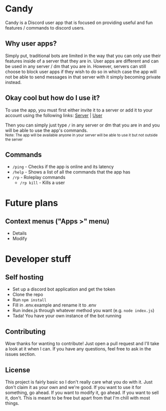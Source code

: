 # Candy
Candy is a Discord user app that is focused on providing useful and fun features / commands to discord users.

## Why user apps?
Simply put, traditional bots are limited in the way that you can only use their features inside of a server that they are in. User apps are different and can be used in any server / dm that you are in. However, servers can still choose to block user apps if they wish to do so in which case the app will not be able to send messages in that server with it simply becoming private instead.

## Okay cool but how do I use it?
To use the app, you must first either invite it to a server or add it to your account using the following links: [Server](https://discord.com/oauth2/authorize?client_id=1270311327767855137&integration_type=0&scope=applications.commands) | [User](https://discord.com/oauth2/authorize?client_id=1270311327767855137&integration_type=1&scope=applications.commands)<br/>

Then you can simply just type `/` in any server or dm that you are in and you will be able to use the app's commands. <br/>
<sup>Note: The app will be available anyone in your server will be able to use it but not outside the server</sup>

## Commands
- `/ping` - Checks if the app is online and its latency
- `/help` - Shows a list of all the commands that the app has
- `/rp` - Roleplay commands
  - `/rp kill` - Kills a user

# Future plans
## Context menus ("Apps >" menu)
- Details
- Modify

# Developer stuff
## Self hosting
- Set up a discord bot application and get the token
- Clone the repo
- Run `npm install`
- Fill in .env.example and rename it to .env
- Run index.js through whatever method you want (e.g. `node index.js`)
- Tada! You have your own instance of the bot running

## Contributing
Wow thanks for wanting to contribute! Just open a pull request and I'll take a look at it when I can. If you have any questions, feel free to ask in the issues section.

## License
This project is fairly basic so I don't really care what you do with it. Just don't claim it as your own and we're good. If you want to use it for something, go ahead. If you want to modify it, go ahead. If you want to sell it, don't. This is meant to be free but apart from that I'm chill with most things.